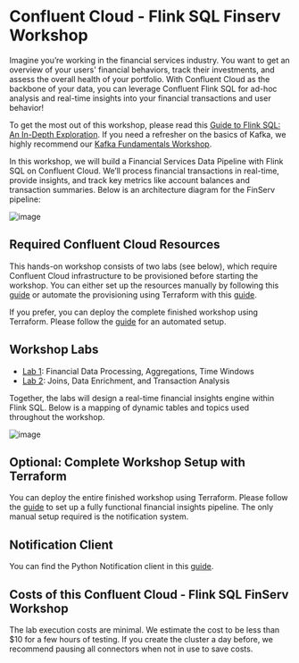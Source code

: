 # Confluent Cloud - Flink SQL Finserv Workshop

Imagine you’re working in the financial services industry. You want to get an overview of your users' financial behaviors, track their investments, and assess the overall health of your portfolio. With Confluent Cloud as the backbone of your data, you can leverage Confluent Flink SQL for ad-hoc analysis and real-time insights into your financial transactions and user behavior!

To get the most out of this workshop, please read this [Guide to Flink SQL: An In-Depth Exploration](https://www.confluent.io/blog/getting-started-with-apache-flink-sql/). If you need a refresher on the basics of Kafka, we highly recommend our [Kafka Fundamentals Workshop](https://www.confluent.io/resources/online-talk/fundamentals-workshop-apache-kafka-101/).

In this workshop, we will build a Financial Services Data Pipeline with Flink SQL on Confluent Cloud. We’ll process financial transactions in real-time, provide insights, and track key metrics like account balances and transaction summaries. Below is an architecture diagram for the FinServ pipeline:

![image](terraform/img/Flink_Hands-on_Workshop_FinServ.png)

## Required Confluent Cloud Resources
This hands-on workshop consists of two labs (see below), which require Confluent Cloud infrastructure to be provisioned before starting the workshop. You can either set up the resources manually by following this [guide](prereq.md) or automate the provisioning using Terraform with this [guide](terraform/README.md).

If you prefer, you can deploy the complete finished workshop using Terraform. Please follow the [guide](terraform-complete/README.md) for an automated setup.

## Workshop Labs
  * [Lab 1](lab1.md): Financial Data Processing, Aggregations, Time Windows
  * [Lab 2](lab2.md): Joins, Data Enrichment, and Transaction Analysis

Together, the labs will design a real-time financial insights engine within Flink SQL. Below is a mapping of dynamic tables and topics used throughout the workshop.

![image](terraform/img/flink_sql_diagram_finserv.png)

## Optional: Complete Workshop Setup with Terraform
You can deploy the entire finished workshop using Terraform. Please follow the [guide](terraform-complete/README.md) to set up a fully functional financial insights pipeline. The only manual setup required is the notification system.

## Notification Client
You can find the Python Notification client in this [guide](notification_client.md).

## Costs of this Confluent Cloud - Flink SQL FinServ Workshop
The lab execution costs are minimal. We estimate the cost to be less than $10 for a few hours of testing. If you create the cluster a day before, we recommend pausing all connectors when not in use to save costs.

